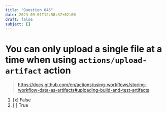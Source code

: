 ```yaml
---
title: "Question 046"
date: 2023-09-01T12:58:37+02:00
draft: false
subject: []
---
```


# You can only upload a single file at a time when using `actions/upload-artifact` action

> https://docs.github.com/en/actions/using-workflows/storing-workflow-data-as-artifacts#uploading-build-and-test-artifacts
1. [x] False
1. [ ] True
